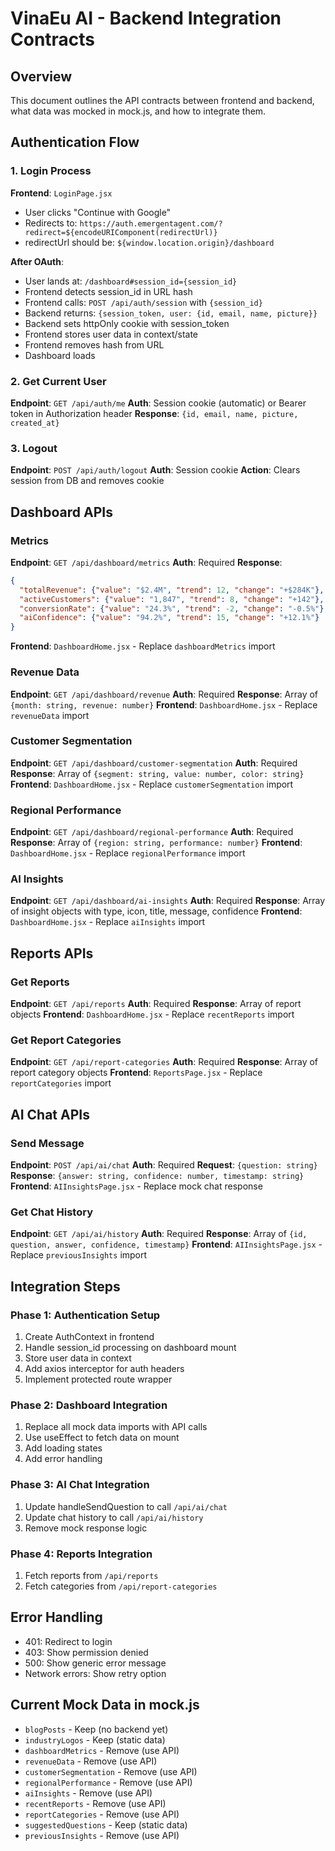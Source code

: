 # VinaEu AI - Backend Integration Contracts

## Overview
This document outlines the API contracts between frontend and backend, what data was mocked in mock.js, and how to integrate them.

## Authentication Flow

### 1. Login Process
**Frontend**: `LoginPage.jsx`
- User clicks "Continue with Google"
- Redirects to: `https://auth.emergentagent.com/?redirect=${encodeURIComponent(redirectUrl)}`
- redirectUrl should be: `${window.location.origin}/dashboard`

**After OAuth**:
- User lands at: `/dashboard#session_id={session_id}`
- Frontend detects session_id in URL hash
- Frontend calls: `POST /api/auth/session` with `{session_id}`
- Backend returns: `{session_token, user: {id, email, name, picture}}`
- Backend sets httpOnly cookie with session_token
- Frontend stores user data in context/state
- Frontend removes hash from URL
- Dashboard loads

### 2. Get Current User
**Endpoint**: `GET /api/auth/me`
**Auth**: Session cookie (automatic) or Bearer token in Authorization header
**Response**: `{id, email, name, picture, created_at}`

### 3. Logout
**Endpoint**: `POST /api/auth/logout`
**Auth**: Session cookie
**Action**: Clears session from DB and removes cookie

## Dashboard APIs

### Metrics
**Endpoint**: `GET /api/dashboard/metrics`
**Auth**: Required
**Response**:
```json
{
  "totalRevenue": {"value": "$2.4M", "trend": 12, "change": "+$284K"},
  "activeCustomers": {"value": "1,847", "trend": 8, "change": "+142"},
  "conversionRate": {"value": "24.3%", "trend": -2, "change": "-0.5%"},
  "aiConfidence": {"value": "94.2%", "trend": 15, "change": "+12.1%"}
}
```
**Frontend**: `DashboardHome.jsx` - Replace `dashboardMetrics` import

### Revenue Data
**Endpoint**: `GET /api/dashboard/revenue`
**Auth**: Required
**Response**: Array of `{month: string, revenue: number}`
**Frontend**: `DashboardHome.jsx` - Replace `revenueData` import

### Customer Segmentation
**Endpoint**: `GET /api/dashboard/customer-segmentation`
**Auth**: Required
**Response**: Array of `{segment: string, value: number, color: string}`
**Frontend**: `DashboardHome.jsx` - Replace `customerSegmentation` import

### Regional Performance
**Endpoint**: `GET /api/dashboard/regional-performance`
**Auth**: Required
**Response**: Array of `{region: string, performance: number}`
**Frontend**: `DashboardHome.jsx` - Replace `regionalPerformance` import

### AI Insights
**Endpoint**: `GET /api/dashboard/ai-insights`
**Auth**: Required
**Response**: Array of insight objects with type, icon, title, message, confidence
**Frontend**: `DashboardHome.jsx` - Replace `aiInsights` import

## Reports APIs

### Get Reports
**Endpoint**: `GET /api/reports`
**Auth**: Required
**Response**: Array of report objects
**Frontend**: `DashboardHome.jsx` - Replace `recentReports` import

### Get Report Categories
**Endpoint**: `GET /api/report-categories`
**Auth**: Required
**Response**: Array of report category objects
**Frontend**: `ReportsPage.jsx` - Replace `reportCategories` import

## AI Chat APIs

### Send Message
**Endpoint**: `POST /api/ai/chat`
**Auth**: Required
**Request**: `{question: string}`
**Response**: `{answer: string, confidence: number, timestamp: string}`
**Frontend**: `AIInsightsPage.jsx` - Replace mock chat response

### Get Chat History
**Endpoint**: `GET /api/ai/history`
**Auth**: Required
**Response**: Array of `{id, question, answer, confidence, timestamp}`
**Frontend**: `AIInsightsPage.jsx` - Replace `previousInsights` import

## Integration Steps

### Phase 1: Authentication Setup
1. Create AuthContext in frontend
2. Handle session_id processing on dashboard mount
3. Store user data in context
4. Add axios interceptor for auth headers
5. Implement protected route wrapper

### Phase 2: Dashboard Integration
1. Replace all mock data imports with API calls
2. Use useEffect to fetch data on mount
3. Add loading states
4. Add error handling

### Phase 3: AI Chat Integration
1. Update handleSendQuestion to call `/api/ai/chat`
2. Update chat history to call `/api/ai/history`
3. Remove mock response logic

### Phase 4: Reports Integration
1. Fetch reports from `/api/reports`
2. Fetch categories from `/api/report-categories`

## Error Handling
- 401: Redirect to login
- 403: Show permission denied
- 500: Show generic error message
- Network errors: Show retry option

## Current Mock Data in mock.js
- `blogPosts` - Keep (no backend yet)
- `industryLogos` - Keep (static data)
- `dashboardMetrics` - Remove (use API)
- `revenueData` - Remove (use API)
- `customerSegmentation` - Remove (use API)
- `regionalPerformance` - Remove (use API)
- `aiInsights` - Remove (use API)
- `recentReports` - Remove (use API)
- `reportCategories` - Remove (use API)
- `suggestedQuestions` - Keep (static data)
- `previousInsights` - Remove (use API)
